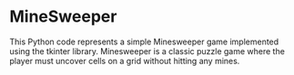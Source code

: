 # MineSweeper
This Python code represents a simple Minesweeper game implemented using the tkinter library. Minesweeper is a classic puzzle game where the player must uncover cells on a grid without hitting any mines. 
